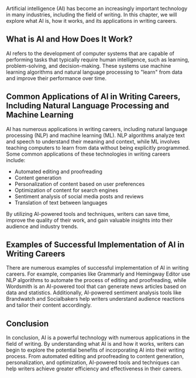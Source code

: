
Artificial intelligence (AI) has become an increasingly important technology in many industries, including the field of writing. In this chapter, we will explore what AI is, how it works, and its applications in writing careers.

What is AI and How Does It Work?
--------------------------------

AI refers to the development of computer systems that are capable of performing tasks that typically require human intelligence, such as learning, problem-solving, and decision-making. These systems use machine learning algorithms and natural language processing to "learn" from data and improve their performance over time.

Common Applications of AI in Writing Careers, Including Natural Language Processing and Machine Learning
--------------------------------------------------------------------------------------------------------

AI has numerous applications in writing careers, including natural language processing (NLP) and machine learning (ML). NLP algorithms analyze text and speech to understand their meaning and context, while ML involves teaching computers to learn from data without being explicitly programmed. Some common applications of these technologies in writing careers include:

* Automated editing and proofreading
* Content generation
* Personalization of content based on user preferences
* Optimization of content for search engines
* Sentiment analysis of social media posts and reviews
* Translation of text between languages

By utilizing AI-powered tools and techniques, writers can save time, improve the quality of their work, and gain valuable insights into their audience and industry trends.

Examples of Successful Implementation of AI in Writing Careers
--------------------------------------------------------------

There are numerous examples of successful implementation of AI in writing careers. For example, companies like Grammarly and Hemingway Editor use NLP algorithms to automate the process of editing and proofreading, while Wordsmith is an AI-powered tool that can generate news articles based on data and statistics. Additionally, AI-powered sentiment analysis tools like Brandwatch and Socialbakers help writers understand audience reactions and tailor their content accordingly.

Conclusion
----------

In conclusion, AI is a powerful technology with numerous applications in the field of writing. By understanding what AI is and how it works, writers can begin to explore the potential benefits of incorporating AI into their writing process. From automated editing and proofreading to content generation, personalization, and optimization, AI-powered tools and techniques can help writers achieve greater efficiency and effectiveness in their careers.
